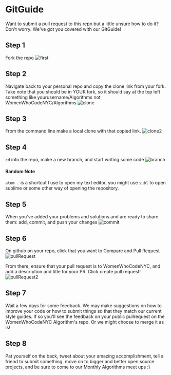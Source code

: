 # GitGuide
Want to submit a pull request to this repo but a little unsure how to do it? Don't worry. We've got you covered with our GitGuide!

## Step 1
Fork the repo
![first](https://github.com/WomenWhoCodeNYC/Algorithms/blob/master/images/first.png?raw=true)

## Step 2
Navigate back to your personal repo and copy the clone link from your fork. Take note that you should be in YOUR fork, so it should say at the top left something like yourusername/Algorithms not WomenWhoCodeNYC/Algorithms
![clone](https://github.com/WomenWhoCodeNYC/Algorithms/blob/master/images/clone.png?raw=true)

## Step 3
From the command line make a local clone with that copied link.
![clone2](https://github.com/WomenWhoCodeNYC/Algorithms/blob/master/images/clone2.png?raw=true)

## Step 4
`cd` into the repo, make a new branch, and start writing some code
![branch](https://github.com/WomenWhoCodeNYC/Algorithms/blob/master/images/branch.png?raw=true)

#### Random Note
`atom .` is a shortcut I use to open my text editor, you might use `subl` to open sublime or some other way of opening the repository. 

## Step 5
When you've added your problems and solutions and are ready to share them: add, commit, and push your changes
![commit](https://github.com/WomenWhoCodeNYC/Algorithms/blob/master/images/commit.png?raw=true)

## Step 6
On github on your repo, click that you want to Compare and Pull Request
![pullRequest](https://github.com/WomenWhoCodeNYC/Algorithms/blob/master/images/pullRequest.png?raw=true)

From there, ensure that your pull request is to WomenWhoCodeNYC, and add a description and title for your PR. Click create pull request!
![pullRequest2](https://github.com/WomenWhoCodeNYC/Algorithms/blob/master/images/pullRequest2.png?raw=true)

## Step 7
Wait a few days for some feedback. We may make suggestions on how to improve your code or how to submit things so that they match our current style guides. If so you'll see the feedback on your public pullrequest on the WomenWhoCodeNYC Algorithm's repo. Or we might choose to merge it as is!

## Step 8
Pat yourself on the back, tweet about your amazing accomplishment, tell a friend to submit something, move on to bigger and better open source projects, and be sure to come to our Monthly Algorithms meet ups :)

